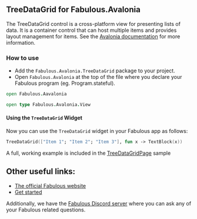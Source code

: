 ﻿## TreeDataGrid for Fabulous.Avalonia

The TreeDataGrid control is a cross-platform view for presenting lists of data. It is a container control that can host multiple items and provides layout management for items. See the [Avalonia documentation](https://docs.avaloniaui.net/docs/next/reference/controls/treedatagrid) for more information.

### How to use
- Add the `Fabulous.Avalonia.TreeDataGrid` package to your project.
- Open `Fabulous.Avalonia` at the top of the file where you declare your Fabulous program (eg. Program.stateful).

```fsharp
open Fabulous.Aavalonia

open type Fabulous.Avalonia.View
```

#### Using the `TreeDataGrid` Widget

Now you can use the `TreeDataGrid` widget in your Fabulous app as follows:

```fsharp
TreeDataGrid(["Item 1"; "Item 2"; "Item 3"], fun x -> TextBlock(x))
```

A full, working example is included in the [TreeDataGridPage](https://github.com/fabulous-dev/Fabulous.Avalonia/blob/main/samples/Gallery/Pages/TreeDataGridPage.fs) sample

## Other useful links:
- [The official Fabulous website](https://fabulous.dev)
- [Get started](https://docs.fabulous.dev/avalonia/get-started)

Additionally, we have the [Fabulous Discord server](https://discord.gg/bpTJMbSSYK) where you can ask any of your Fabulous related questions.